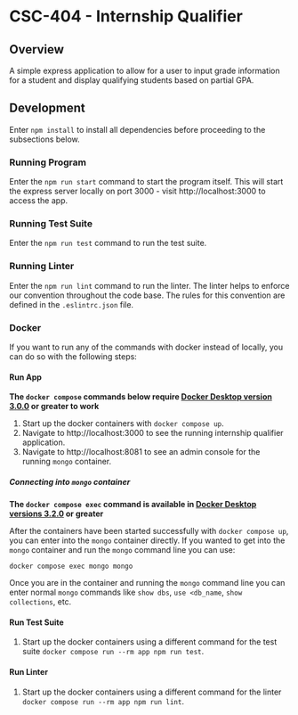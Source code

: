 # CSC-404 - Internship Qualifier

## Overview

A simple express application to allow for a user to input grade information for a student and display qualifying students based on partial GPA.

## Development

Enter `npm install` to install all dependencies before proceeding to the subsections below.

### Running Program

Enter the `npm run start` command to start the program itself.  This will start the express server locally on port 3000 - visit http://localhost:3000 to access the app.

### Running Test Suite

Enter the `npm run test` command to run the test suite.

### Running Linter

Enter the `npm run lint` command to run the linter.  The linter helps to enforce our convention throughout the code base.  The rules for this convention are defined in the `.eslintrc.json` file.

### Docker

If you want to run any of the commands with docker instead of locally, you can do so with the following steps:

#### Run App

**The `docker compose` commands below require [Docker Desktop version 3.0.0](https://docs.docker.com/docker-for-mac/release-notes/#docker-desktop-300) or greater to work**

1. Start up the docker containers with `docker compose up`.
2. Navigate to http://localhost:3000 to see the running internship qualifier application.
3. Navigate to http://localhost:8081 to see an admin console for the running `mongo` container.

##### Connecting into `mongo` container

**The `docker compose exec` command is available in [Docker Desktop versions 3.2.0](https://docs.docker.com/docker-for-mac/release-notes/#docker-desktop-320) or greater**

After the containers have been started successfully with `docker compose up`, you can enter into the `mongo` container directly.  If you wanted to get into the `mongo` container and run the `mongo` command line you can use:

`docker compose exec mongo mongo`

Once you are in the container and running the `mongo` command line you can enter normal `mongo` commands like `show dbs`, `use <db_name`, `show collections`, etc.

#### Run Test Suite

1. Start up the docker containers using a different command for the test suite `docker compose run --rm app npm run test`.

#### Run Linter

1. Start up the docker containers using a different command for the linter `docker compose run --rm app npm run lint`.
